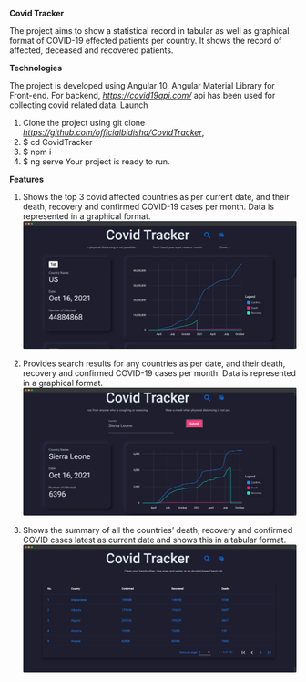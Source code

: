 **Covid Tracker**

The project aims to show a statistical record in tabular as well as graphical format of COVID-19 effected patients per country. It shows the record of affected, deceased and recovered patients. 

**Technologies**

The project is developed using Angular 10, Angular Material Library for Front-end.
For backend, *https://covid19api.com/* api has been used for collecting covid related data.
Launch
1.	Clone the project using git clone *https://github.com/officialbidisha/CovidTracker*,
2.	$ cd CovidTracker
3.	$ npm i
4.	$ ng serve
Your project is ready to run. 

**Features**

1.	Shows the top 3 covid affected countries as per current date, and their death, recovery and confirmed COVID-19 cases per month. Data is represented in a graphical format. 
    ![image](https://github.com/officialbidisha/Screenshots/blob/master/screely-1634384413172.png)
    
2.	Provides search results for any countries as per date, and their death, recovery and confirmed COVID-19 cases per month. Data is represented in a graphical format.
    ![image](https://github.com/officialbidisha/Screenshots/blob/master/screely-1634384531010.png)

3.	Shows the summary of all the countries’ death, recovery and confirmed COVID cases latest as current date and shows this in a tabular format. 
    ![image](https://github.com/officialbidisha/Screenshots/blob/master/screely-1634384548247.png)

